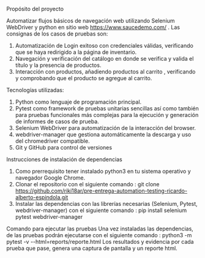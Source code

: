 Propósito del proyecto

Automatizar flujos básicos de navegación web utilizando Selenium WebDriver y python en sitio web https://www.saucedemo.com/ .
Las consignas de los casos de pruebas son:
1. Automatización de Login exitoso con credenciales válidas, verificando que se haya redirigido a la página de inventario.
2. Navegación y verificación del catálogo en donde se verifica y valida el título y la presencia de productos.
3. Interacción con productos, añadiendo productos al carrito , verificando y comprobando que el producto se agregue al carrito. 

Tecnologías utilizadas: 
1. Python como lenguaje de programación principal.
2. Pytest como framework de pruebas unitarias sencillas así como también para pruebas funcionales más complejas para la ejecución y generación de informes de casos de prueba.
3. Selenium WebDriver para automatización de la interacción del browser.
4. webdriver-manager que gestiona automáticamente la descarga y uso del chromedriver compatible. 
5. Git y GitHub para control de versiones

Instrucciones de instalación de dependencias
1.  Como prerrequisito tener instalado python3 en tu sistema operativo y navegador Google Chrome.
2.  Clonar el repositorio con el siguiente comando : git clone https://github.com/riki18ar/pre-entrega-automation-testing-ricardo-alberto-espindola.git 
3.  Instalar las dependencias con las librerías necesarias (Selenium, Pytest, webdriver-manager) con el siguiente comando : pip install selenium pytest webdriver-manager

Comando para ejecutar las pruebas 
Una vez instaladas las dependencias, de las pruebas podrán ejecutarse con el siguiente comando : python3 -m pytest -v --html=reports/reporte.html 
Los resultados y evidencia por cada prueba que pase, genera una captura de pantalla y un reporte html.
